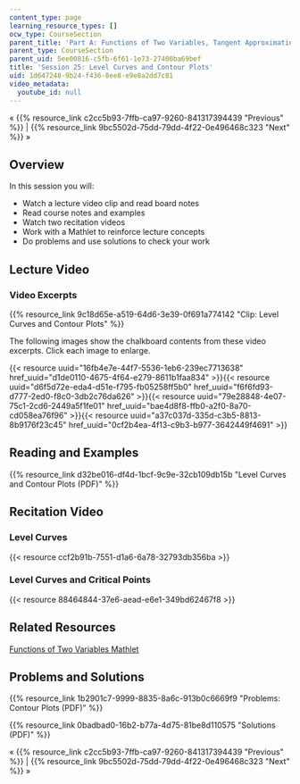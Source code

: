 ```yaml
---
content_type: page
learning_resource_types: []
ocw_type: CourseSection
parent_title: 'Part A: Functions of Two Variables, Tangent Approximation and Optimization'
parent_type: CourseSection
parent_uid: 5ee00816-c5fb-6f61-1e73-27400ba69bef
title: 'Session 25: Level Curves and Contour Plots'
uid: 1d647248-9b24-f436-8ee8-e9e8a2dd7c81
video_metadata:
  youtube_id: null
---
```


« {{% resource_link c2cc5b93-7ffb-ca97-9260-841317394439 "Previous" %}} | {{% resource_link 9bc5502d-75dd-79dd-4f22-0e496468c323 "Next" %}} »

Overview
--------

In this session you will:

*   Watch a lecture video clip and read board notes
*   Read course notes and examples
*   Watch two recitation videos
*   Work with a Mathlet to reinforce lecture concepts
*   Do problems and use solutions to check your work

Lecture Video
-------------

### Video Excerpts

{{% resource_link 9c18d65e-a519-64d6-3e39-0f691a774142 "Clip: Level Curves and Contour Plots" %}}

The following images show the chalkboard contents from these video excerpts. Click each image to enlarge.

{{< resource uuid="16fb4e7e-44f7-5536-1eb6-239ec7713638" href_uuid="d1de0110-4675-4f64-e279-8611b1faa834" >}}{{< resource uuid="d6f5d72e-eda4-d51e-f795-fb05258ff5b0" href_uuid="f6f6fd93-d777-2ed0-f8c0-3db2c76da626" >}}{{< resource uuid="79e28848-4e07-75c1-2cd6-2449a5f1fe01" href_uuid="bae4d8f8-ffb0-a2f0-8a70-cd058ea76f96" >}}{{< resource uuid="a37c037d-335d-c3b5-8813-8b9176f23c45" href_uuid="0cf2b4ea-4f13-c9b3-b977-3642449f4691" >}}

Reading and Examples
--------------------

{{% resource_link d32be016-df4d-1bcf-9c9e-32cb109db15b "Level Curves and Contour Plots (PDF)" %}}

Recitation Video
----------------

### Level Curves

{{< resource ccf2b91b-7551-d1a6-6a78-32793db356ba >}}

### Level Curves and Critical Points

{{< resource 88464844-37e6-aead-e6e1-349bd62467f8 >}}

Related Resources
-----------------

[Functions of Two Variables Mathlet](./resolveuid/decd93deb5326d13f80373262fc7600c "Open in a new window.")

Problems and Solutions
----------------------

{{% resource_link 1b2901c7-9999-8835-8a6c-913b0c6669f9 "Problems: Contour Plots (PDF)" %}}

{{% resource_link 0badbad0-16b2-b77a-4d75-81be8d110575 "Solutions (PDF)" %}}

« {{% resource_link c2cc5b93-7ffb-ca97-9260-841317394439 "Previous" %}} | {{% resource_link 9bc5502d-75dd-79dd-4f22-0e496468c323 "Next" %}} »